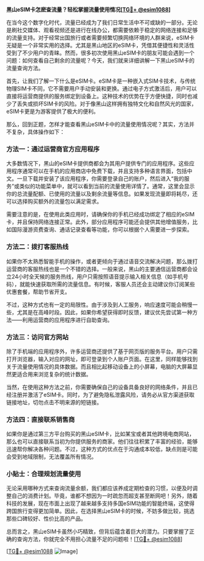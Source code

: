 **黑山eSIM卡怎麽查流量？轻松掌握流量使用情况[[TG💪+ @esim1088](https://t.me/s/esim1088)]**

在当今这个数字化时代，流量已经成为了我们日常生活中不可或缺的一部分。无论是刷社交媒体、观看视频还是进行在线办公，都需要依赖于稳定的网络连接和足够的流量支持。对于经常出国旅行或者需要频繁切换网络环境的人群来说，eSIM卡无疑是一个非常实用的选择。尤其是黑山地区的eSIM卡，凭借其便捷性和灵活性受到了不少用户的青睐。然而，很多初次使用黑山eSIM卡的朋友可能会遇到一个问题：如何查看自己剩余的流量呢？今天，我们就来详细讲解一下黑山eSIM卡的流量查询方法。

首先，让我们了解一下什么是eSIM卡。eSIM卡是一种嵌入式SIM卡技术，与传统物理SIM卡不同，它不需要用户手动安装和更换。通过电子方式激活后，用户可以直接将运营商提供的服务绑定到设备上。这种技术的优势在于方便快捷，同时也减少了丢失或损坏SIM卡的风险。对于像黑山这样拥有独特文化和自然风光的国家，eSIM卡更是为游客提供了极大的便利。

那么，回到正题，怎样才能查看黑山eSIM卡中的流量使用情况呢？其实，方法并不复杂，具体操作如下：

### 方法一：通过运营商官方应用程序

大多数情况下，黑山的eSIM卡提供商都会为其用户提供专门的应用程序。这些应用程序通常可以在手机的应用商店中免费下载，并且支持多种语言界面，包括中文。一旦下载并安装了该应用程序，你需要登录自己的账户，然后进入“我的服务”或类似的功能菜单中，就可以看到当前的流量使用详情了。通常，这里会显示你的总流量配额、已使用的流量以及剩余流量等信息。如果发现流量即将耗尽，还可以选择购买额外的流量包以满足需求。

需要注意的是，在使用此类应用时，请确保你的手机已经成功绑定了相应的eSIM卡，并且保持网络连接正常。此外，部分应用程序可能还会提供其他增值服务，比如国际漫游资费查询、通话记录查看等功能，你可以根据个人需要进一步探索。

### 方法二：拨打客服热线

如果你不太熟悉智能手机的操作，或者更倾向于通过语音交流解决问题，那么拨打运营商的客服热线也是一个不错的选择。一般来说，黑山的主要通信运营商都会设立24小时全天候的服务热线，用户只需按照语音提示输入相关信息（如手机号码），就能快速获取所需的流量信息。有时候，客服人员还会主动建议你订阅某些优惠套餐，帮助节省开支。

不过，这种方式也有一定的局限性。由于涉及到人工服务，响应速度可能会稍慢一些，尤其是在高峰时段。因此，如果你希望获得即时反馈，建议优先尝试第一种方法——利用运营商的应用程序进行自助查询。

### 方法三：访问官方网站

除了手机端的应用程序外，许多运营商还提供了基于网页版的服务平台。用户只需打开浏览器，输入对应的网址，即可登录到个人账户页面。在这里，同样能够找到关于流量使用情况的具体数据。而且相比起移动设备上的小屏幕，电脑的大屏幕显然更适合用来浏览复杂的统计数据。

当然，在使用这种方法之前，你需要确保自己的设备具备良好的网络条件，并且已经注册并激活了eSIM卡。同时，为了避免隐私泄露风险，请务必从官方渠道获取链接地址，切勿点击不明来源的短链接。

### 方法四：直接联系销售商

如果你是通过第三方平台购买的黑山eSIM卡，比如某宝或者其他跨境电商网站，那么也可以直接联系当初为你提供服务的商家。他们往往积累了丰富的经验，能够迅速帮你解决各种问题。不过，这种方式的优点在于沟通成本较低，缺点则是可能会受到地域限制，无法覆盖所有情况。

### 小贴士：合理规划流量使用

无论采用哪种方式来查询流量余额，我们都应该养成定期检查的习惯，以便及时调整自己的消费计划。毕竟，谁都不想因为一时疏忽而超支甚至断网吧！另外，随着科技的发展，现在市面上出现了越来越多支持多国eSIM功能的智能终端，这使得跨国旅行变得更加简单。因此，在选择黑山eSIM卡的时候，不妨多做比较，挑选那些口碑较好、性价比高的产品。

总而言之，黑山eSIM卡虽然小巧精致，但背后蕴含着巨大的潜力。只要掌握了正确的查询方法，你就完全不用担心流量不足的问题啦！[[TG💪+ @esim1088](https://t.me/s/esim1088)]

[[TG💪+ @esim1088](https://t.me/s/esim1088) ![Image](https://i.postimg.cc/4NQfJmqS/Snipaste-2025-05-13-00-14-12.png)]